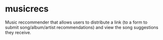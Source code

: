 # musicrecs
Music reccommender that allows users to distribute a link (to a form to submit song/album/artist recommendations) and view the song suggestions they receive.
